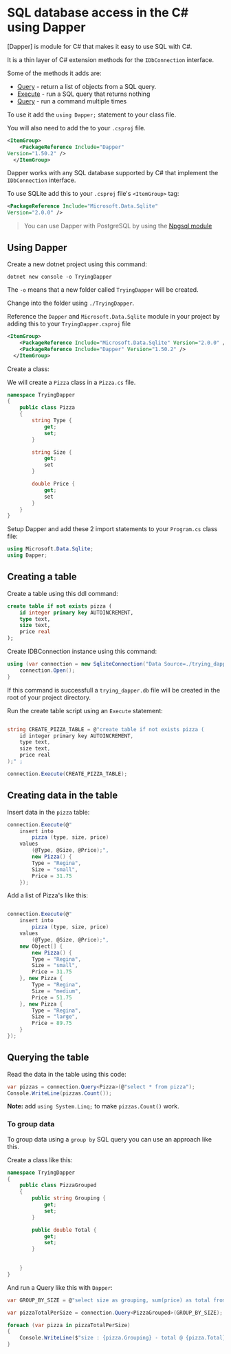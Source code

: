 # SQL database access in the C# using Dapper

[Dapper] is module for C# that makes it easy to use SQL with C#.

It is a thin layer of C# extension methods for the `IDbConnection` interface.

Some of the methods it adds are:

* [Query](https://github.com/DapperLib/Dapper#execute-a-query-and-map-the-results-to-a-strongly-typed-list) - return a list of objects from a SQL query.
* [Execute](https://github.com/DapperLib/Dapper#execute-a-command-that-returns-no-results) - run a SQL query that returns nothing
* [Query](https://github.com/DapperLib/Dapper#execute-a-command-multiple-times) - run a command multiple times

To use it add the `using Dapper;` statement to your class file.

You will also need to add the to your `.csproj` file.

```xml
<ItemGroup>
    <PackageReference Include="Dapper"
Version="1.50.2" />
  </ItemGroup>
```

Dapper works with any SQL database supported by C# that implement the `IDbConnection` interface.

To use SQLite add this to your `.csproj` file's `<ItemGroup>` tag:

```xml
<PackageReference Include="Microsoft.Data.Sqlite"
Version="2.0.0" />
```

> You can use Dapper with PostgreSQL by using the [Npgsql module](https://www.npgsql.org/doc/index.html)

## Using Dapper

Create a new dotnet project using this command:

```
dotnet new console -o TryingDapper
```

The `-o` means that a new folder called `TryingDapper` will be created. 

Change into the folder using `./TryingDapper`.

Reference the `Dapper` and `Microsoft.Data.Sqlite` module in your project by adding this to your `TryingDapper.csproj` file

```xml
<ItemGroup>
    <PackageReference Include="Microsoft.Data.Sqlite" Version="2.0.0" />
    <PackageReference Include="Dapper" Version="1.50.2" />
  </ItemGroup>
```

Create a class:

We will create a `Pizza` class in a `Pizza.cs` file.

```c#
namespace TryingDapper
{
    public class Pizza
    {
        string Type {
            get;
            set;
        }

        string Size {
            get;
            set
        }

        double Price {
            get;
            set
        }
    }
}
```

Setup Dapper and add these 2 import statements to your  `Program.cs` class file:

```c#
using Microsoft.Data.Sqlite;
using Dapper;
```

## Creating a table

Create a table using this ddl command:

```sql
create table if not exists pizza (
	id integer primary key AUTOINCREMENT,
	type text,
	size text,
	price real
);
```

Create IDBConnection instance using this command:

```c#
using (var connection = new SqliteConnection("Data Source=./trying_dapper.db;")) {
    connection.Open();
}
```

If this command is successfull a `trying_dapper.db` file will be created in the root of your project directory.


Run the create table script using an `Execute` statement:

```c#

string CREATE_PIZZA_TABLE = @"create table if not exists pizza (
	id integer primary key AUTOINCREMENT,
	type text,
	size text,
	price real
);" ;

connection.Execute(CREATE_PIZZA_TABLE);
```

## Creating data in the table

Insert data in the `pizza` table:

```c#
connection.Execute(@"
	insert into 
		pizza (type, size, price)
	values 
		(@Type, @Size, @Price);",
		new Pizza() {
		Type = "Regina",
		Size = "small",
		Price = 31.75
	});
```

Add a list of Pizza's like this:

```c#

connection.Execute(@"
	insert into 
		pizza (type, size, price)
	values 
		(@Type, @Size, @Price);",
	new Object[] {
		new Pizza() {
		Type = "Regina",
		Size = "small",
		Price = 31.75
	}, new Pizza {
		Type = "Regina",
		Size = "medium",
		Price = 51.75
	}, new Pizza {
		Type = "Regina",
		Size = "large",
		Price = 89.75
	}
});
```

## Querying the table

Read the data in the table using this code:

```c#
var pizzas = connection.Query<Pizza>(@"select * from pizza");
Console.WriteLine(pizzas.Count());
```

**Note:** add `using System.Linq;` to make `pizzas.Count()` work.

### To group data

To group data using a `group by` SQL query you can use an approach like this.

Create a class like this:

```c#
namespace TryingDapper
{
    public class PizzaGrouped
    {
        public string Grouping {
            get;
            set;
        }

        public double Total {
            get;
            set;
        }

        
    }
}
```

And run a Query like this with `Dapper`:

```c#
var GROUP_BY_SIZE = @"select size as grouping, sum(price) as total from pizza group by size";

var pizzaTotalPerSize = connection.Query<PizzaGrouped>(GROUP_BY_SIZE);

foreach (var pizza in pizzaTotalPerSize)
{
	Console.WriteLine($"size : {pizza.Grouping} - total @ {pizza.Total} ");
}
```


